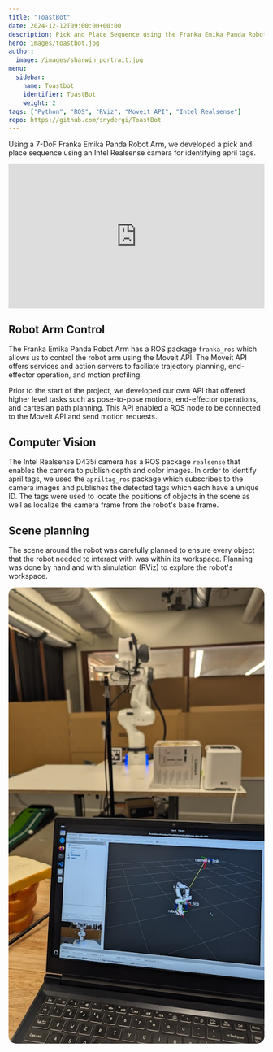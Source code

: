 ```yaml
---
title: "ToastBot"
date: 2024-12-12T09:00:00+00:00
description: Pick and Place Sequence using the Franka Emika Panda Robot Arm
hero: images/toastbot.jpg
author:
  image: /images/sharwin_portrait.jpg
menu:
  sidebar:
    name: Toastbot
    identifier: ToastBot
    weight: 2
tags: ["Python", "ROS", "RViz", "Moveit API", "Intel Realsense"]
repo: https://github.com/snydergi/ToastBot
---
```


Using a 7-DoF Franka Emika Panda Robot Arm, we developed a pick and place sequence using an Intel Realsense camera for identifying april tags.

<div style="position: relative; width: 100%; padding-top: 56.25%; margin: auto;">
  <iframe
    src="https://www.youtube.com/embed/XGcdhWRo-iU"
    style="position: absolute; top: 0; left: 0; width: 100%; height: 100%;"
    frameborder="0"
    allow="accelerometer; autoplay; clipboard-write; encrypted-media; gyroscope; picture-in-picture"
    allowfullscreen>
  </iframe>
</div>


## Robot Arm Control
The Franka Emika Panda Robot Arm has a ROS package `franka_ros` which allows us to control the robot arm using the Moveit API. 
The Moveit API offers services and action servers to faciliate trajectory planning, end-effector operation, and motion profiling. 

Prior to the start of the project, we developed our own API that offered higher level tasks such as pose-to-pose motions, end-effector operations, and cartesian path planning.
This API enabled a ROS node to be connected to the MoveIt API and send motion requests. 

## Computer Vision
The Intel Realsense D435i camera has a ROS package `realsense` that enables the camera to publish depth and color images. 
In order to identify april tags, we used the `apriltag_ros` package which subscribes to the camera images and publishes the detected tags which each
have a unique ID. The tags were used to locate the positions of objects in the scene as well as localize the camera frame from the robot's base frame.

## Scene planning
The scene around the robot was carefully planned to ensure every object that the robot needed to interact with was within its workspace.
Planning was done by hand and with simulation (RViz) to explore the robot's workspace.

<div align="center">
    <img src="toastbot_rviz.jpg" alt="ToastBot in RViz" style="border-radius: 15px;">
</div>
